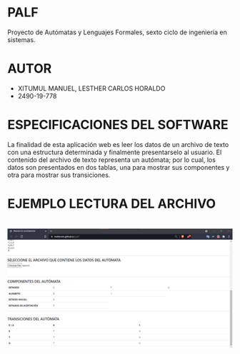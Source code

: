 # PALF
Proyecto de Autómatas y Lenguajes Formales, sexto ciclo de ingeniería en sistemas.

# AUTOR
* XITUMUL MANUEL, LESTHER CARLOS HORALDO
* 2490-19-778

# ESPECIFICACIONES DEL SOFTWARE
La finalidad de esta aplicación web es leer los datos de un archivo de texto con una estructura determinada y finalmente presentarselo al usuario. El contenido del archivo de texto 
representa un autómata; por lo cual, los datos son presentados en dos tablas, una para mostrar sus componentes y otra para mostrar sus transiciones.

# EJEMPLO LECTURA DEL ARCHIVO
# ![EJEMPLO LECTURA DEL ARCHIVO](https://raw.githubusercontent.com/lestherxm/A-FL-PROJECT/main/assets/img/step1-readmeExample.png)
